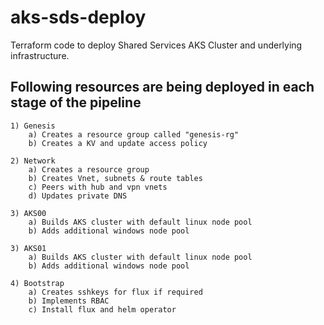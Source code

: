 # aks-sds-deploy

Terraform code to deploy Shared Services AKS Cluster and underlying infrastructure.

## Following resources are being deployed in each stage of the pipeline

    1) Genesis
        a) Creates a resource group called "genesis-rg"
        b) Creates a KV and update access policy
        
    2) Network
        a) Creates a resource group
        b) Creates Vnet, subnets & route tables
        c) Peers with hub and vpn vnets
        d) Updates private DNS
        
    3) AKS00
        a) Builds AKS cluster with default linux node pool
        b) Adds additional windows node pool

    3) AKS01
        a) Builds AKS cluster with default linux node pool
        b) Adds additional windows node pool
        
    4) Bootstrap
        a) Creates sshkeys for flux if required
        b) Implements RBAC
        c) Install flux and helm operator
